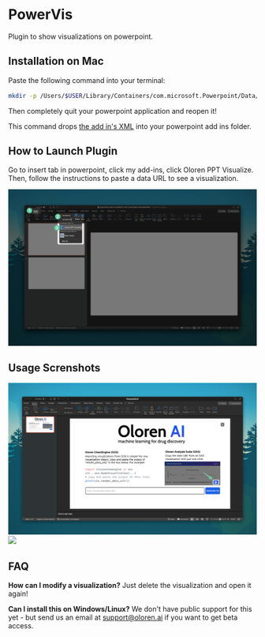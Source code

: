# PowerVis
Plugin to show visualizations on powerpoint.


## Installation on Mac
Paste the following command into your terminal:
```bash
mkdir -p /Users/$USER/Library/Containers/com.microsoft.Powerpoint/Data/Documents/wef && curl https://raw.githubusercontent.com/Oloren-AI/PowerVis/main/powervis.xml  > /Users/$USER/Library/Containers/com.microsoft.Powerpoint/Data/Documents/wef/oloren-ppt.xml
```

Then completely quit your powerpoint application and reopen it!

This command drops  [the add in's XML](powervis.xml) into your powerpoint add ins folder.


## How to Launch Plugin
Go to insert tab in powerpoint, click my add-ins, click Oloren PPT Visualize. Then, follow the instructions to paste a data URL to see a visualization.

![](assets/ppt-3.png)

## Usage Screnshots
![](assets/ppt-1.png)
![](assets/ppt-2.png)

## FAQ

**How can I modify a visualization?**
Just delete the visualization and open it again!

**Can I install this on Windows/Linux?**
We don't have public support for this yet - but send us an email at support@oloren.ai if you want to get beta access.
